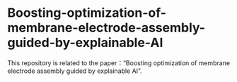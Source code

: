 # Boosting-optimization-of-membrane-electrode-assembly-guided-by-explainable-AI
This repository is related to the paper：“Boosting optimization of membrane electrode assembly guided by explainable AI”. 
